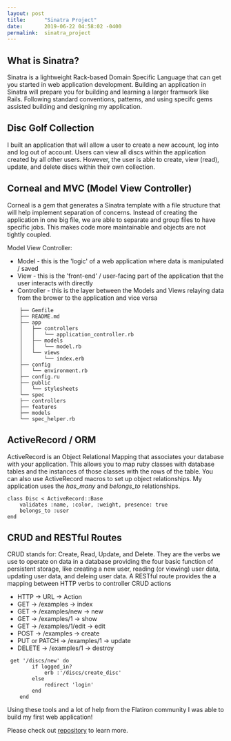 ```yaml
---
layout: post
title:      "Sinatra Project"
date:       2019-06-22 04:58:02 -0400
permalink:  sinatra_project
---
```


## What is Sinatra?
Sinatra is a lightweight Rack-based Domain Specific Language that can get you started in web application development. Building an application in Sinatra will prepare you for building and learning a larger framwork like Rails. Following standard conventions, patterns, and using specifc gems assisted building and designing my application.

## Disc Golf Collection
I built an application that will allow a user to create a new account, log into and log out of account. Users can view all discs within the application created by all other users. However, the user is able to create, view (read), update, and delete discs within their own collection. 

## Corneal and MVC (Model View Controller)

Corneal is a gem that generates a Sinatra template with a file structure that will help implement separation of concerns. Instead of creating the application in one big file, we are able to separate and group files to have specific jobs. This makes code more maintainable and objects are not tightly coupled. 

Model View Controller:


* Model - this is the 'logic' of a web application where data is manipulated / saved
* View -  this is the 'front-end' / user-facing part of the application that the user interacts with directly
* Controller - this is the layer between the Models and Views relaying data from the brower to the application and vice versa

```
	├── Gemfile
	├── README.md
	├── app
	│   ├── controllers
	│   │   └── application_controller.rb
	│   ├── models
	│   │   └── model.rb
	│   └── views
	│       └── index.erb
	├── config
	│   └── environment.rb
	├── config.ru
	├── public
	│   └── stylesheets
    └── spec
	├── controllers
	├── features
	├── models
	└── spec_helper.rb

```
## ActiveRecord / ORM
ActiveRecord is an Object Relational Mapping that associates your database with your application. This allows you to map ruby classes with database tables and the instances of those classes with the rows of the table. You can also use ActiveRecord macros to set up object relationships. My application uses the *has_many* and *belongs_to* relationships. 

```
class Disc < ActiveRecord::Base 
    validates :name, :color, :weight, presence: true
    belongs_to :user 
end 
```
## CRUD and RESTful Routes
CRUD stands for: Create, Read, Update, and Delete. They are the verbs we use to operate on data in a database providing the four basic function of persistent storage, like creating a new user, reading (or viewing) user data, updating user data, and deleing user data. A RESTful route provides the a mapping between HTTP verbs to controller CRUD actions 

* HTTP -> URL -> Action
* GET -> /examples -> index
* GET -> /examples/new -> new
* GET -> /examples/1 -> show
* GET -> /examples/1/edit -> edit
* POST -> /examples -> create
* PUT or PATCH -> /examples/1 -> update
* DELETE -> /examples/1 -> destroy

```
 get '/discs/new' do 
        if logged_in?
            erb :'/discs/create_disc'
        else 
            redirect 'login'
        end 
    end 
```

Using these tools and a lot of help from the Flatiron community I was able to build my first web application!

Please check out [repository](https://github.com/FlipTech9/discgolf_sinatra_crud) to learn more.

